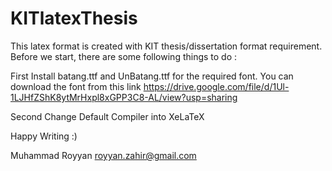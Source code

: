 # KITlatexThesis

This latex format is created with KIT thesis/dissertation format requirement. 
Before we start, there are some following things to do :

First
Install batang.ttf and UnBatang.ttf for the required font.
You can download the font from this link
https://drive.google.com/file/d/1Ul-1LJHfZShK8ytMrHxpl8xGPP3C8-AL/view?usp=sharing


Second
Change Default Compiler into XeLaTeX


Happy Writing :)

Muhammad Royyan
royyan.zahir@gmail.com
